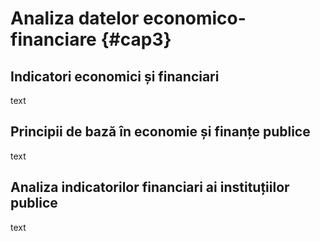 # Analiza datelor economico-financiare {#cap3}

## Indicatori economici și financiari

text

## Principii de bază în economie și finanțe publice

text

## Analiza indicatorilor financiari ai instituțiilor publice

text

